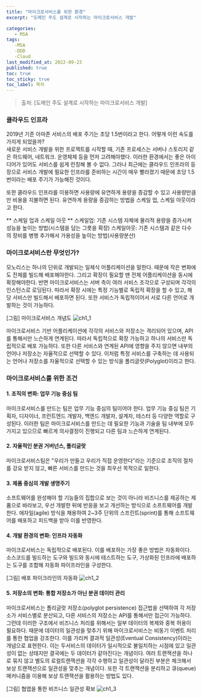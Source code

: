 ```yaml
---
title: "마이크로서비스를 위한 환경"
excerpt: "도메인 주도 설계로 시작하는 마이크로서비스 개발"

categories:
   - MSA
tags:
   -MSA
   -DDD
   -Cloud
last_modified_at: 2022-09-23
published: true
toc: true
toc_sticky: true
toc_label: 목차
---
```


> 출처: [도메인 주도 설계로 시작하는 마이크로서비스 개발]


### 클라우드 인프라

2019년 기준 아마존 서비스의 배포 주기는 초당 1.5번이라고 한다. 어떻게 이런 속도를 가지게 되었을까?  
새로운 서비스 개발을 위한 프로젝트를 시작할 때, 기존 프로세스는 서버나 스토리지 같은 하드웨어, 네트워크. 운영체제 등을 먼저 고려해야했다. 
이러한 환경에서는 좋은 아이디어가 있어도 서비스를 쉽게 런칭해 볼 수 없다. 
그러나 최근에는 클라우드 인프라의 등장으로 서비스 개발에 필요한 인프라를 준비하는 시간이 매우 빨라졌기 때문에 초당 1.5번이라는 배포 주기가 가능해진 것이다.

또한 클라우드 인프라를 이용하면 사용량에 유연하게 용량을 증감할 수 있고 사용량만큼만 비용을 지불하면 된다. 유연하게 용량을 증감하는 방법을 스케일 업, 스케일 아웃이라고 한다.

** 스케일 업과 스케일 아웃 **
스케일업: 기존 시스템 자체에 물리적 용량을 증가시켜 성능을 높이는 방법(시스템을 담는 그릇을 확장)
스케일아웃: 기존 시스템과 같은 다수의 장비를 병행 추가해서 가용성을 높이는 방법(사용량분산)


### 마이크로서비스란 무엇인가? ###

모노리스는 하나의 단위로 개발되는 일체식 어플리케이션을 말한다. 때문에 작은 변화에도 전체를 빌드해 배포해야한다.
그리고 확장이 필요할 땐 전체 어플리케이션을 동시에 확장해야한다. 
반면 마이크로서비스는 서버 측이 여러 서비스 조각으로 구성되며 각각의 인스턴스로 로딩된다. 
따라서 확장 시에는 특정 기능별로 독립적 확장을 할 수 있고, 해당 서비스만 빌드해서 배포하면 된다. 
또한 서비스가 독립적이어서 서로 다른 언어로 개발하는 것이 가능하다.

[그림] 마이크로서비스 개념도
![ch1_1](https://user-images.githubusercontent.com/50389148/191980592-e40e817b-6033-4289-b861-bfacbf42dec5.PNG)

마이크로서비스 기반 어플리케이션에 각각의 서비스와 저장소는 격리되어 있으며, API를 통해서만 느슨하게 연계된다.
따라서 독립적으로 확장 가능하고 하나의 서비스만 독립적으로 배포 가능하다.
또한 다른 서비스와 연계된 API에 영향을 주지 않으면 내부의 언어나 저장소는 자율적으로 선택할 수 있다.
이처럼 특정 서비스를 구축하는 데 사용되는 언어나 저장소를 자율적으로 선택할 수 있는 방식을 폴리글랏(Polyglot)이라고 한다.


### 마이크로서비스를 위한 조건 ###

#### 1. 조직의 변화: 업무 기능 중심 팀 ####
마이크로서비스를 만드는 팀은 업무 기능 중심의 팀이어야 한다. 
업무 기능 중심 팀은 기획자, 디자이너, 프런트엔드 개발자, 백엔드 개발자, 설계자, 테스터 등 다양한 역할로 구성된다.
이러한 팀은 마이크로서비스를 만드는 데 필요한 기능과 기술을 팀 내부에 모두 가지고 있으므로 빠르게 의사결정이 진행되고 다른 팀과 느슨하게 연계된다.

#### 2. 자율적인 분권 거버넌스, 폴리글랏 ####
마이크로서비스팀은 "우리가 만들고 우리가 직접 운영한다"라는 기준으로 조직의 절차를 강요 받지 않고, 빠른 서비스를 만드는 것을 최우선 목적으로 일한다.

#### 3. 제품 중심의 개발 생명주기 ####
소프트웨어를 완성해야 할 기능들의 집합으로 보는 것이 아니라 비즈니스를 제공하는 제품으로 바라보고, 우선 개발한 뒤에 반응을 보고 개선하는 방식으로 소프트웨어를 개발한다.
애자일(agile) 방식을 채용하여 2~3주 단위의 스프린트(sprint)를 통해 소프트웨어를 배포하고 피드백을 받아 이를 반영한다.

#### 4. 개발 환경의 변화: 인프라 자동화 ####
마이크로서비스는 독립적으로 배포된다. 이를 배포하는 가장 좋은 방법은 자동화이다.
소스코드를 빌드하는 도구와 빌드와 동시에 테스트하는 도구, 가상화된 인프라에 배포하는 도구를 조합해 자동화 파이프라인을 구성한다.
  
[그림] 배포 파이크라인의 자동화
![ch1_2](https://user-images.githubusercontent.com/50389148/191980885-e9a8d567-8218-4f38-af84-b43365e28f13.PNG)

#### 5. 저장소의 변화: 통합 저장소가 아닌 분권 데이터 관리 ####
마이크로서비스는 폴리글랏 저장소(polyglot persistence) 접근법을 선택하여 각 저장소가 서비스별로 분산되고, 다른 서비스의 저장소는 API를 통해서만 접근이 가능하다.
그런데 이러한 구조에서 비즈니스 처리를 위해서는 일부 데이터의 복제와 중복 허용이 필요하다.
때문에 데이터의 일관성을 맞추기 위해  마이크로서비스는 비동기 이벤트 처리를 통한 협업을 강조한다. 이를 가리켜 결과적 일관성(Eventual Consistency)이라는 개념으로 표현한다.
이는 두서비스의 데이터가 일시적으로 불일치하는 시점에 있고 일관성이 없는 상태지만 결국에는 두 데이터가 같아진다는 개념이다.
여러 트랜잭션을 하나로 묶지 않고 별도의 로컬트랜잭션을 각각 수행하고 일관성이 달라진 부분은 체크해서 보상 트랜잭션으로 일관성을 맞추는 개념이다.
또한 각 트랜잭션을 분리하고 큐(queue) 매커니즘을 이용해 보상 트랜잭션을 활용하는 방법도 있다.  

[그림] 협엽을 통한 비즈니스 일관성 확보
![ch1_3](https://user-images.githubusercontent.com/50389148/191980906-64e0c971-11ee-412b-b572-72134d06b0f2.PNG)



